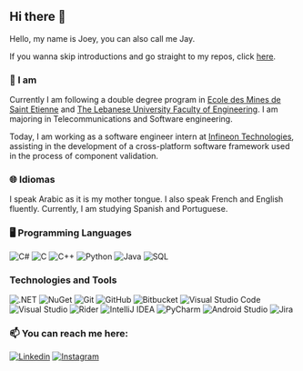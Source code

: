 ## Hi there 👋

Hello, my name is Joey, you can also call me Jay.

If you wanna skip introductions and go straight to my repos, click [here](https://github.com/khal0j?tab=repositories).

### 🙋 I am

Currently I am following a double degree program in [Ecole des Mines de Saint Etienne](https://www.mines-stetienne.fr/) and [The Lebanese University Faculty of Engineering](http://www.ulfg.ul.edu.lb/). I am majoring in Telecommunications and Software engineering.

Today, I am working as a software engineer intern at [Infineon Technologies](https://infineon.com/), assisting in the development of a cross-platform software framework used in the process of component validation.

### 🌐 Idiomas

I speak Arabic as it is my mother tongue. I also speak French and English fluently. Currently, I am studying Spanish and Portuguese.

### 🖥️ Programming Languages


![C#](https://img.shields.io/badge/-C%23-000000?style=flat&logo=c-sharp)
![C](https://img.shields.io/badge/-C-000000?style=flat&logo=c)
![C++](https://img.shields.io/badge/-C++-000000?style=flat&logo=c%2B%2B)
![Python](https://img.shields.io/badge/-Python-000000?style=flat&logo=python)
![Java](https://img.shields.io/badge/-Java-000000?style=flat&logo=java)
![SQL](https://img.shields.io/badge/-SQL-000000?style=flat&logo=postgresql)

### Technologies and Tools
![.NET](https://img.shields.io/badge/.NET-512BD4?logo=dotnet&logoColor=fff)
![NuGet](https://img.shields.io/badge/NuGet-004880?logo=nuget&logoColor=fff)
![Git](https://img.shields.io/badge/Git-F05032?logo=git&logoColor=fff)
![GitHub](https://img.shields.io/badge/GitHub-%23121011.svg?logo=github&logoColor=white)
![Bitbucket](https://img.shields.io/badge/Bitbucket-0052CC?logo=bitbucket&logoColor=fff)
![Visual Studio Code](https://custom-icon-badges.demolab.com/badge/Visual%20Studio%20Code-0078d7.svg?logo=vsc&logoColor=white)
![Visual Studio](https://custom-icon-badges.demolab.com/badge/Visual%20Studio-5C2D91.svg?&logo=visual-studio&logoColor=white)
![Rider](https://img.shields.io/badge/Rider-000?logo=rider&logoColor=fff)
![IntelliJ IDEA](https://img.shields.io/badge/-IntelliJ%20IDEA-000000?style=flat&logo=intellij-idea)
![PyCharm](https://img.shields.io/badge/PyCharm-000?logo=pycharm&logoColor=fff)
![Android Studio](https://img.shields.io/badge/-Android%20Studio-000000?style=flat&logo=android-studio)
![Jira](https://img.shields.io/badge/Jira-0052CC?logo=jira&logoColor=fff)



### 📫 You can reach me here:

[![Linkedin](https://img.shields.io/badge/-LinkedIn-000000?style=flat&logo=linkedin)](https://www.linkedin.com/in/joey-khalaf/)
[![Instagram](https://img.shields.io/badge/-Instagram-000000?style=flat&logo=instagram)](https://www.instagram.com/khall.af/)



